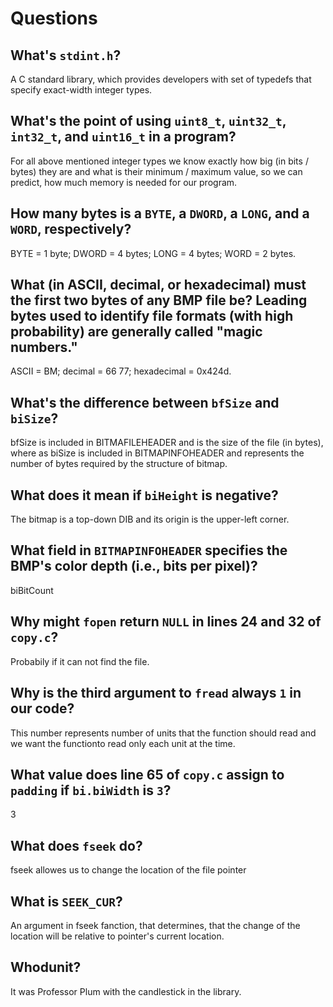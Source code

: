 # Questions

## What's `stdint.h`?

A C standard library, which provides developers with set of typedefs that specify exact-width integer types.

## What's the point of using `uint8_t`, `uint32_t`, `int32_t`, and `uint16_t` in a program?

For all above mentioned integer types we know exactly how big (in bits / bytes) they are and what is their minimum / maximum value, so we can predict, how much memory is needed for our program.

## How many bytes is a `BYTE`, a `DWORD`, a `LONG`, and a `WORD`, respectively?

BYTE = 1 byte; DWORD =  4 bytes; LONG = 4 bytes; WORD = 2 bytes.

## What (in ASCII, decimal, or hexadecimal) must the first two bytes of any BMP file be? Leading bytes used to identify file formats (with high probability) are generally called "magic numbers."

ASCII = BM; decimal = 66 77; hexadecimal = 0x424d.

## What's the difference between `bfSize` and `biSize`?

bfSize is included in BITMAFILEHEADER and is the size of the file (in bytes), where as biSize is included in BITMAPINFOHEADER and represents the number of bytes required by the structure of bitmap.

## What does it mean if `biHeight` is negative?

The bitmap is a top-down DIB and its origin is the upper-left corner.

## What field in `BITMAPINFOHEADER` specifies the BMP's color depth (i.e., bits per pixel)?

biBitCount

## Why might `fopen` return `NULL` in lines 24 and 32 of `copy.c`?

Probabily if it can not find the file.

## Why is the third argument to `fread` always `1` in our code?

This number represents number of units that the function should read and we want the functionto read only each unit at the time.

## What value does line 65 of `copy.c` assign to `padding` if `bi.biWidth` is `3`?

3

## What does `fseek` do?

fseek allowes us to change the location of the file pointer

## What is `SEEK_CUR`?

An argument in fseek fanction, that determines, that the change of the location will be relative to pointer's current location.

## Whodunit?

It was Professor Plum with the candlestick in the library.
